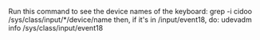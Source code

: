 Run this command to see the device names of the keyboard:
grep -i cidoo /sys/class/input/*/device/name
then, if it's in /input/event18, do:
udevadm info /sys/class/input/event18
